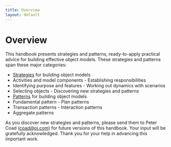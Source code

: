 ```yaml
---
title: Overview
layout: default
---
```


# Overview

This handbook presents strategies and patterns, ready-to-apply practical advice for
building effective object models. These strategies and patterns span these major
categories:


* [Strategies](./strategy.html) for building object models
* Activities and model components - Establishing responsibilities
* Identifying purpose and features - Working out dynamics with scenarios
* Selecting objects - Discovering new strategies and patterns
* [Patterns](./pattern-(for-object-models).html) for building object models
* Fundamental pattern - Plan patterns
* Transaction patterns - Interaction patterns
* Aggregate patterns


As you discover new strategies and patterns, please send them to Peter Coad
(coad@oi.com) for future versions of this handbook. Your input will be gratefully
acknowledged. Thank you for your help in advancing this important work.
